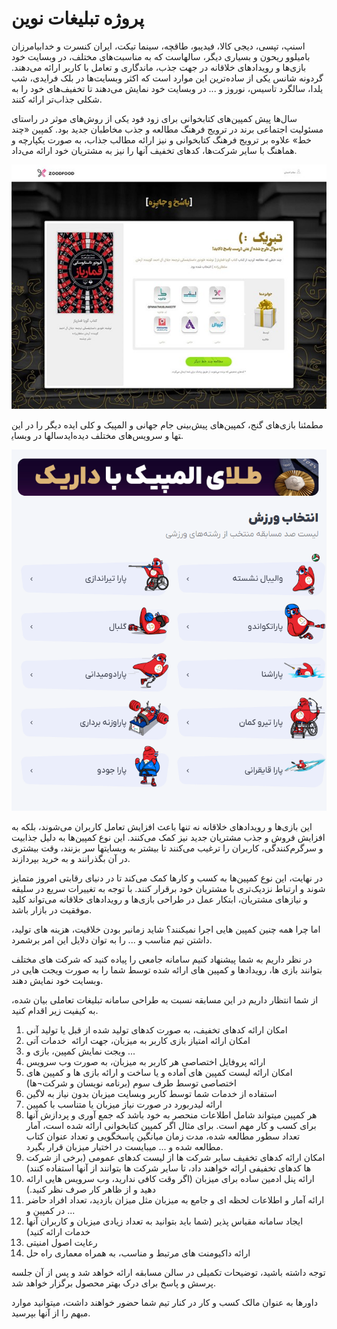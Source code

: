# پروژه تبلیغات نوین

اسنپ، تپسی، دیجی کالا، فیدیبو، طاقچه، سینما تیکت، ایران کنسرت و خدابیامرزان بامیلوو ریحون و بسیاری دیگر، سالهاست که به مناسبت‌های مختلف، در وبسایت خود بازی‌ها و رویدادهای خلاقانه‌ در جهت جذب، ماندگاری و تعامل با کاربر ارائه می‌دهند. گردونه شانس یکی از ساده‌ترین این موارد است که اکثر وبسایت‌ها در بلک فرایدی، شب یلدا، سالگرد تاسیس، نوروز و ... در وبسایت خود نمایش می‌دهند تا تخفیف‌های خود را به شکلی جذاب‌تر ارائه کنند.

سال‌ها پیش کمپین‌های کتابخوانی برای زود فود یکی از روش‌های موثر در راستای مسئولیت اجتماعی برند در ترویج فرهنگ مطالعه و جذب مخاطبان جدید بود. کمپین «چند خط» علاوه بر ترویج فرهنگ کتابخوانی و نیز ارائه مطالب جذاب، به صورت یکپارچه و هماهنگ با سایر شرکت‌ها، کدهای تخفیف آنها را نیز به مشتریان خود ارائه می‌داد.

![pic1](../assets/ict-pic1.png)  

مطمئنا بازی‌های گنج، کمپین‌های پیش‌بینی جام جهانی و المپیک و کلی ایده دیگر را در این سالها در وبسای‎تها و سرویس‌های مختلف دیده‌اید.

![pic2](../assets/ict-pic2.png)  

این بازی‌ها و رویدادهای خلاقانه‌ نه تنها باعث افزایش تعامل کاربران می‌شوند، بلکه به افزایش فروش و جذب مشتریان جدید نیز کمک می‌کنند. این نوع کمپین‌ها به دلیل جذابیت و سرگرم‌کنندگی، کاربران را ترغیب می‌کنند تا بیشتر به وبسایتها سر بزنند، وقت بیشتری در آن بگذرانند و به خرید بپردازند.

در نهایت، این نوع کمپین‌ها به کسب و کارها کمک می‌کند تا در دنیای رقابتی امروز متمایز شوند و ارتباط نزدیک‌تری با مشتریان خود برقرار کنند. با توجه به تغییرات سریع در سلیقه و نیازهای مشتریان، ابتکار عمل در طراحی بازی‌ها و رویدادهای خلاقانه می‌تواند کلید موفقیت در بازار باشد.

اما چرا همه چنین کمپین هایی اجرا نمیکنند؟ شاید زمانبر بودن خلاقیت، هزینه های تولید، داشتن تیم مناسب و ... را به توان دلایل این امر برشمرد.

در نظر داریم به شما پیشنهاد کنیم سامانه جامعی را پیاده کنید که شرکت های مختلف بتوانند بازی ها، رویدادها و کمپین های ارائه شده توسط شما را به صورت ویجت هایی در وبسایت خود نمایش دهند.

  
از شما انتظار داریم در این مسابقه نسبت به طراحی سامانه تبلیغات تعاملی بیان شده، به کیفیت زیر اقدام کنید.

1.  امکان ارائه کدهای تخفیف، به صورت کدهای تولید شده از قبل یا تولید آنی
2.  امکان ارائه امتیاز بازی کاربر به میزبان، جهت ارائه  خدمات آتی
3.  ویجت نمایش کمپین، بازی و ...
4.  ارائه پروفایل اختصاصی هر کاربر به میزبان، به صورت وب سرویس
5.  امکان ارائه لیست کمپین های آماده و یا ساخت و ارائه بازی ها و کمپین های اختصاصی توسط طرف سوم (برنامه نویسان و شرکت¬ها)
6.  استفاده از خدمات شما توسط کاربر وبسایت میزبان بدون نیاز به لاگین
7.  ارائه لیدربورد در صورت نیاز میزبان یا متناسب با کمپین
8.  هر کمپین میتواند شامل اطلاعات منحصر به خود باشد که جمع آوری و پردازش آنها برای کسب و کار مهم است. برای مثال اگر کمپین کتابخوانی ارائه شده است، آمار تعداد سطور مطالعه شده، مدت زمان میانگین پاسخگویی و تعداد عنوان کتاب مطالعه شده و ... میبایست در اختیار میزبان قرار بگیرد. 
9.  امکان ارائه کدهای تخفیف سایر شرکت ها از لیست کدهای عمومی (برخی از شرکت ها کدهای تخفیفی ارائه خواهند داد، تا سایر شرکت ها بتوانند از آنها استفاده کنند)
10.  ارائه پنل ادمین ساده برای میزبان (اگر وقت کافی ندارید، وب سرویس هایی ارائه دهید و از ظاهر کار صرف نظر کنید.)
11.  ارائه آمار و اطلاعات لحظه ای و جامع به میزبان مثل میزان بازدید، تعداد افراد حاضر در کمپین و ...
12.  ایجاد سامانه مقیاس پذیر (شما باید بتوانید به تعداد زیادی میزبان و کاربران آنها خدمات ارائه کنید)
13.  رعایت اصول امنیتی
14.  ارائه داکیومنت های مرتبط و مناسب، به همراه معماری راه حل

توجه داشته باشید، توضیحات تکمیلی در سالن مسابقه ارائه خواهد شد و پس از آن جلسه پرسش و پاسخ برای درک بهتر محصول برگزار خواهد شد.

داورها به عنوان مالک کسب و کار در کنار تیم شما حضور خواهند داشت، میتوانید موارد مبهم را از آنها بپرسید.